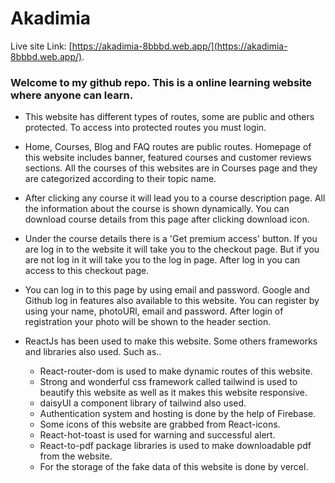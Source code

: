 # Akadimia

Live site Link: [https://akadimia-8bbbd.web.app/](https://akadimia-8bbbd.web.app/).

### Welcome to my github repo. This is a online learning website where anyone can learn.

* This website has different types of routes, some are public and others protected. To access into protected routes you must login.

* Home, Courses, Blog and FAQ routes are public routes. Homepage of this website includes banner, featured courses and customer reviews sections. All the courses of this websites are in Courses page and they are categorized according to their topic name.

* After clicking any course it will lead you to a course description page. All the information about the course is shown dynamically. You can download course details from this page after clicking download icon.

* Under the course details there is a 'Get premium access' button. If you are log in to the website it will take you to the checkout page. But if you are not log in it will take you to the log in page. After log in you can access to this checkout page.

* You can log in to this page by using email and password. Google and Github log in features also available to this website. You can register by using your name, photoURl, email and password. After login of registration your photo will be shown to the header section.

* ReactJs has been used to make this website. Some others frameworks and libraries also used. Such as..
    * React-router-dom is used to make dynamic routes of this website.
    * Strong and wonderful css framework called tailwind is used to beautify this website as well as it makes this website responsive.
    * daisyUI a component library of tailwind also used.
    * Authentication system and hosting is done by the help of Firebase. 
    * Some icons of this website are grabbed from React-icons.
    * React-hot-toast is used for warning and successful alert.
    * React-to-pdf package libraries is used to make downloadable pdf from the website.
    * For the storage of the fake data of this website is done by vercel.


